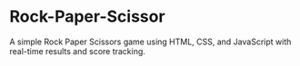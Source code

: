 # Rock-Paper-Scissor
A simple Rock Paper Scissors game using HTML, CSS, and JavaScript with real-time results and score tracking.
